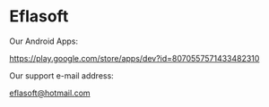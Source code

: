 # Eflasoft
Our Android Apps:

https://play.google.com/store/apps/dev?id=8070557571433482310

Our support e-mail address:

eflasoft@hotmail.com
